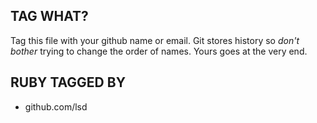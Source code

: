 TAG WHAT?
---
Tag this file with your github name or email. Git stores history so *don't bother*
trying to change the order of names. Yours goes at the very end.

RUBY TAGGED BY
---
* github.com/lsd
